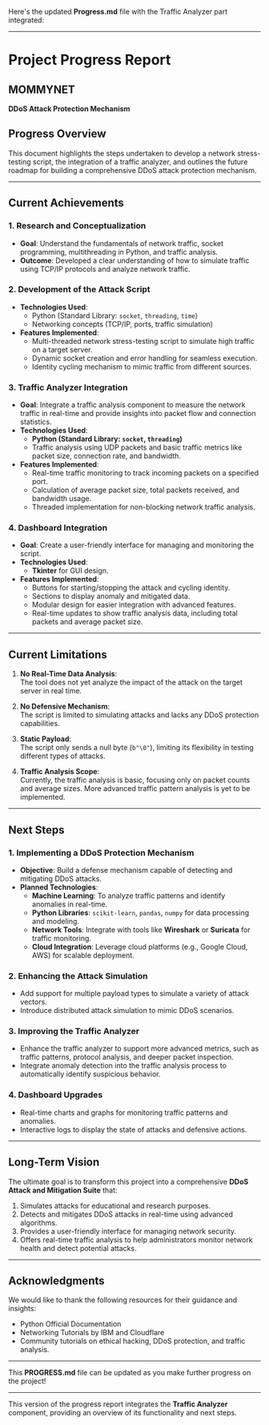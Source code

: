 Here's the updated **Progress.md** file with the Traffic Analyzer part integrated:

---

# **Project Progress Report**

## **MOMMYNET**  
**DDoS Attack Protection Mechanism**

## **Progress Overview**
This document highlights the steps undertaken to develop a network stress-testing script, the integration of a traffic analyzer, and outlines the future roadmap for building a comprehensive DDoS attack protection mechanism.

---

## **Current Achievements**

### **1. Research and Conceptualization**
- **Goal**: Understand the fundamentals of network traffic, socket programming, multithreading in Python, and traffic analysis.
- **Outcome**: Developed a clear understanding of how to simulate traffic using TCP/IP protocols and analyze network traffic.

### **2. Development of the Attack Script**
- **Technologies Used**:  
  - Python (Standard Library: `socket`, `threading`, `time`)
  - Networking concepts (TCP/IP, ports, traffic simulation)
- **Features Implemented**:
  - Multi-threaded network stress-testing script to simulate high traffic on a target server.
  - Dynamic socket creation and error handling for seamless execution.
  - Identity cycling mechanism to mimic traffic from different sources.

### **3. Traffic Analyzer Integration**
- **Goal**: Integrate a traffic analysis component to measure the network traffic in real-time and provide insights into packet flow and connection statistics.
- **Technologies Used**:  
  - **Python (Standard Library: `socket`, `threading`)**
  - Traffic analysis using UDP packets and basic traffic metrics like packet size, connection rate, and bandwidth.
- **Features Implemented**:
  - Real-time traffic monitoring to track incoming packets on a specified port.
  - Calculation of average packet size, total packets received, and bandwidth usage.
  - Threaded implementation for non-blocking network traffic analysis.

### **4. Dashboard Integration**
- **Goal**: Create a user-friendly interface for managing and monitoring the script.
- **Technologies Used**:  
  - **Tkinter** for GUI design.
- **Features Implemented**:
  - Buttons for starting/stopping the attack and cycling identity.
  - Sections to display anomaly and mitigated data.
  - Modular design for easier integration with advanced features.
  - Real-time updates to show traffic analysis data, including total packets and average packet size.

---

## **Current Limitations**
1. **No Real-Time Data Analysis**:  
   The tool does not yet analyze the impact of the attack on the target server in real time.

2. **No Defensive Mechanism**:  
   The script is limited to simulating attacks and lacks any DDoS protection capabilities.

3. **Static Payload**:  
   The script only sends a null byte (`b"\0"`), limiting its flexibility in testing different types of attacks.

4. **Traffic Analysis Scope**:  
   Currently, the traffic analysis is basic, focusing only on packet counts and average sizes. More advanced traffic pattern analysis is yet to be implemented.

---

## **Next Steps**

### **1. Implementing a DDoS Protection Mechanism**
- **Objective**: Build a defense mechanism capable of detecting and mitigating DDoS attacks.
- **Planned Technologies**:
  - **Machine Learning**: To analyze traffic patterns and identify anomalies in real-time.
  - **Python Libraries**: `scikit-learn`, `pandas`, `numpy` for data processing and modeling.
  - **Network Tools**: Integrate with tools like **Wireshark** or **Suricata** for traffic monitoring.
  - **Cloud Integration**: Leverage cloud platforms (e.g., Google Cloud, AWS) for scalable deployment.

### **2. Enhancing the Attack Simulation**
- Add support for multiple payload types to simulate a variety of attack vectors.
- Introduce distributed attack simulation to mimic DDoS scenarios.

### **3. Improving the Traffic Analyzer**
- Enhance the traffic analyzer to support more advanced metrics, such as traffic patterns, protocol analysis, and deeper packet inspection.
- Integrate anomaly detection into the traffic analysis process to automatically identify suspicious behavior.

### **4. Dashboard Upgrades**
- Real-time charts and graphs for monitoring traffic patterns and anomalies.
- Interactive logs to display the state of attacks and defensive actions.

---

## **Long-Term Vision**
The ultimate goal is to transform this project into a comprehensive **DDoS Attack and Mitigation Suite** that:
1. Simulates attacks for educational and research purposes.
2. Detects and mitigates DDoS attacks in real-time using advanced algorithms.
3. Provides a user-friendly interface for managing network security.
4. Offers real-time traffic analysis to help administrators monitor network health and detect potential attacks.

---

## **Acknowledgments**
We would like to thank the following resources for their guidance and insights:
- Python Official Documentation
- Networking Tutorials by IBM and Cloudflare
- Community tutorials on ethical hacking, DDoS protection, and traffic analysis.

---

This **PROGRESS.md** file can be updated as you make further progress on the project!

---

This version of the progress report integrates the **Traffic Analyzer** component, providing an overview of its functionality and next steps.
